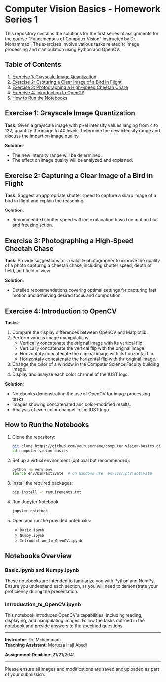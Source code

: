 # Computer Vision Basics - Homework Series 1

This repository contains the solutions for the first series of assignments for the course "Fundamentals of Computer Vision" instructed by Dr. Mohammadi. The exercises involve various tasks related to image processing and manipulation using Python and OpenCV.

## Table of Contents

1. [Exercise 1: Grayscale Image Quantization](#exercise-1-grayscale-image-quantization)
2. [Exercise 2: Capturing a Clear Image of a Bird in Flight](#exercise-2-capturing-a-clear-image-of-a-bird-in-flight)
3. [Exercise 3: Photographing a High-Speed Cheetah Chase](#exercise-3-photographing-a-high-speed-cheetah-chase)
4. [Exercise 4: Introduction to OpenCV](#exercise-4-introduction-to-opencv)
5. [How to Run the Notebooks](#how-to-run-the-notebooks)

## Exercise 1: Grayscale Image Quantization

**Task**: Given a grayscale image with pixel intensity values ranging from 4 to 122, quantize the image to 40 levels. Determine the new intensity range and discuss the impact on image quality.

**Solution**:
- The new intensity range will be determined.
- The effect on image quality will be analyzed and explained.

## Exercise 2: Capturing a Clear Image of a Bird in Flight

**Task**: Suggest an appropriate shutter speed to capture a sharp image of a bird in flight and explain the reasoning.

**Solution**:
- Recommended shutter speed with an explanation based on motion blur and freezing action.

## Exercise 3: Photographing a High-Speed Cheetah Chase

**Task**: Provide suggestions for a wildlife photographer to improve the quality of a photo capturing a cheetah chase, including shutter speed, depth of field, and field of view.

**Solution**:
- Detailed recommendations covering optimal settings for capturing fast motion and achieving desired focus and composition.

## Exercise 4: Introduction to OpenCV

**Tasks**:
1. Compare the display differences between OpenCV and Matplotlib.
2. Perform various image manipulations:
   - Vertically concatenate the original image with its vertical flip.
   - Vertically concatenate the vertical flip with the original image.
   - Horizontally concatenate the original image with its horizontal flip.
   - Horizontally concatenate the horizontal flip with the original image.
3. Change the color of a window in the Computer Science Faculty building image.
4. Display and analyze each color channel of the IUST logo.

**Solution**:
- Notebooks demonstrating the use of OpenCV for image processing tasks.
- Images showing concatenated and color-modified results.
- Analysis of each color channel in the IUST logo.

## How to Run the Notebooks

1. Clone the repository:
    ```sh
    git clone https://github.com/yourusername/computer-vision-basics.git
    cd computer-vision-basics
    ```

2. Set up a virtual environment (optional but recommended):
    ```sh
    python -m venv env
    source env/bin/activate  # On Windows use `env\Scripts\activate`
    ```

3. Install the required packages:
    ```sh
    pip install -r requirements.txt
    ```

4. Run Jupyter Notebook:
    ```sh
    jupyter notebook
    ```

5. Open and run the provided notebooks:
    - `Basic.ipynb`
    - `Numpy.ipynb`
    - `Introduction_to_OpenCV.ipynb`

## Notebooks Overview

### Basic.ipynb and Numpy.ipynb

These notebooks are intended to familiarize you with Python and NumPy. Ensure you understand each section, as you will need to demonstrate your proficiency during the presentation.

### Introduction_to_OpenCV.ipynb

This notebook introduces OpenCV's capabilities, including reading, displaying, and manipulating images. Follow the tasks outlined in the notebook and provide answers to the specified questions.

---

**Instructor**: Dr. Mohammadi  
**Teaching Assistant**: Morteza Haji Abadi

**Assignment Deadline**: 21/21/2041

---

Please ensure all images and modifications are saved and uploaded as part of your submission.
